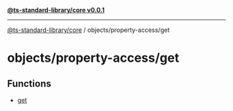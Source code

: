 [**@ts-standard-library/core v0.0.1**](../../../README.md)

***

[@ts-standard-library/core](../../../modules.md) / objects/property-access/get

# objects/property-access/get

## Functions

- [get](functions/get.md)
